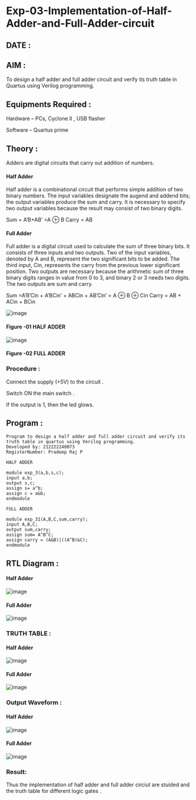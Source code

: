 # Exp-03-Implementation-of-Half-Adder-and-Full-Adder-circuit
## DATE :
## AIM :
To design a half adder and full adder circuit and verify its truth table in Quartus using Verilog programming.

## Equipments Required :
Hardware – PCs, Cyclone II , USB flasher

Software – Quartus prime

## Theory :
Adders are digital circuits that carry out addition of numbers.

#### Half Adder 
Half adder is a combinational circuit that performs simple addition of two binary numbers. The input variables designate the augend and addend bits; the output variables produce the sum and carry. It is necessary to specify two output variables because the result may consist of two binary digits.

Sum = A’B+AB’ =A ⊕ B Carry = AB

#### Full Adder 
Full adder is a digital circuit used to calculate the sum of three binary bits. It consists of three inputs and two outputs. Two of the input variables, denoted by A and B, represent the two significant bits to be added. The third input, Cin, represents the carry from the previous lower significant position. Two outputs are necessary because the arithmetic sum of three binary digits ranges in value from 0 to 3, and binary 2 or 3 needs two digits. The two outputs are sum and carry.

Sum =A’B’Cin + A’BCin’ + ABCin + AB’Cin’ = A ⊕ B ⊕ Cin Carry = AB + ACin + BCin

 ![image](https://user-images.githubusercontent.com/36288975/163552156-a13e5a56-c638-4110-97d9-8896907c8d25.png)

#### Figure -01 HALF ADDER 


![image](https://user-images.githubusercontent.com/36288975/163552057-b3547877-6d07-45b4-b7e0-bcfebfad9e1d.png)

#### Figure -02 FULL ADDER 

### Procedure :

Connect the supply (+5V) to the circuit .

Switch ON the main switch .

If the output is 1, then the led glows.

## Program :
```
Program to design a half adder and full adder circuit and verify its truth table in quartus using Verilog programming.
Developed by: 212222240073
RegisterNumber: Pradeep Raj P

HALF ADDER

module exp_3(a,b,s,c);
input a,b;
output s,c;
assign s= a^b;
assign c = a&b;
endmodule

FULL ADDER

module exp_31(A,B,C,sum,carry);
input A,B,C;
output sum,carry;
assign sum= A^B^C;
assign carry = (A&B)|((A^B)&C);
endmodule
```
## RTL Diagram :
#### Half Adder
![image](https://github.com/Pradeeppachiyappan/Exp-02-Implementation-of-Half-Adder-and-Full-Adder-circuit/assets/118707347/71392e76-ef48-433d-a53d-5bbaa02f3780)

#### Full Adder 
![image](https://github.com/Pradeeppachiyappan/Exp-02-Implementation-of-Half-Adder-and-Full-Adder-circuit/assets/118707347/c1ecddfc-9148-48ce-86b8-2d9cd0df1ba9)

### TRUTH TABLE :
#### Half Adder
![image](https://github.com/Pradeeppachiyappan/Exp-02-Implementation-of-Half-Adder-and-Full-Adder-circuit/assets/118707347/a60c73ca-eff2-4077-ae64-d7e50e8899bd)

#### Full Adder
![image](https://github.com/Pradeeppachiyappan/Exp-02-Implementation-of-Half-Adder-and-Full-Adder-circuit/assets/118707347/9dd2ec1e-b860-48f0-9798-0718e233dd2e)


### Output Waveform :
#### Half Adder
![image](https://github.com/Pradeeppachiyappan/Exp-02-Implementation-of-Half-Adder-and-Full-Adder-circuit/assets/118707347/29652277-0103-49e3-afa4-ea82e32033c1)

#### Full Adder
![image](https://github.com/Pradeeppachiyappan/Exp-02-Implementation-of-Half-Adder-and-Full-Adder-circuit/assets/118707347/d95bb22d-cd8b-4337-ab07-62d328f58e49)
 
### Result:
Thus the implementation of half adder and full adder circiut are stuided and the truth table for different logic gates .


